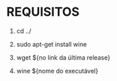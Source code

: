 # REQUISITOS

1. cd ../

2. sudo apt-get install wine

3. wget ${no link da última release}

4. wine ${nome do executável}
